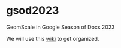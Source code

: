 # gsod2023

GeomScale in Google Season of Docs 2023

We will use this [wiki](https://github.com/GeomScale/gsod2023/wiki) to get organized.

